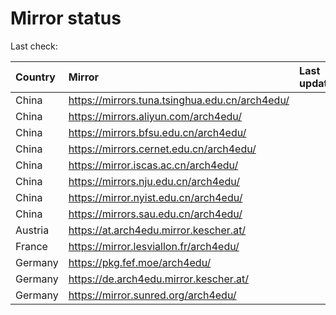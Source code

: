 <script src="./time.js"></script>
# Mirror status
Last check: <script type="text/javascript">localize(1724121520.1852107);</script>

|Country|Mirror|Last update|
|:------|:-----|:----------|
|China|https://mirrors.tuna.tsinghua.edu.cn/arch4edu/|<script type="text/javascript">localize(1724092759);</script>|
|China|https://mirrors.aliyun.com/arch4edu/|<script type="text/javascript">localize(1724092759);</script>|
|China|https://mirrors.bfsu.edu.cn/arch4edu/|<script type="text/javascript">localize(1724092759);</script>|
|China|https://mirrors.cernet.edu.cn/arch4edu/|<script type="text/javascript">localize(1724092759);</script>|
|China|https://mirror.iscas.ac.cn/arch4edu/|<script type="text/javascript">localize(1724092759);</script>|
|China|https://mirrors.nju.edu.cn/arch4edu/|<script type="text/javascript">localize(1724006077);</script>|
|China|https://mirror.nyist.edu.cn/arch4edu/|<script type="text/javascript">localize(1724049603);</script>|
|China|https://mirrors.sau.edu.cn/arch4edu/|<script type="text/javascript">localize(1724092759);</script>|
|Austria|https://at.arch4edu.mirror.kescher.at/|<script type="text/javascript">localize(1724092759);</script>|
|France|https://mirror.lesviallon.fr/arch4edu/|<script type="text/javascript">localize(1724092759);</script>|
|Germany|https://pkg.fef.moe/arch4edu/|<script type="text/javascript">localize(1724092759);</script>|
|Germany|https://de.arch4edu.mirror.kescher.at/|<script type="text/javascript">localize(1724092759);</script>|
|Germany|https://mirror.sunred.org/arch4edu/|<script type="text/javascript">localize(1724092759);</script>|

<script src="./tablefilter/tablefilter.js"></script>
<script src="./table.js"></script>